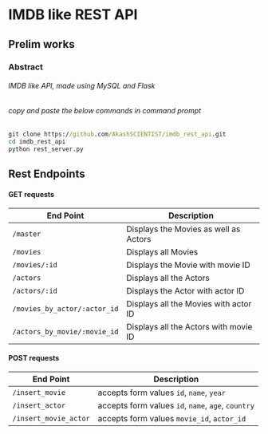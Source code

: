 # IMDB like REST API

## Prelim works

### Abstract

###### IMDB like API, made using MySQL and Flask

###### copy and paste the below commands in command prompt

```cmd
git clone https://github.com/AkashSCIENTIST/imdb_rest_api.git
cd imdb_rest_api
python rest_server.py
```

## Rest Endpoints

#### GET requests

| End Point | Description |
| --------- | ----------- |
| ```/master``` | Displays the Movies as well as Actors |
| ```/movies``` | Displays all Movies |
| ```/movies/:id``` | Displays the Movie with movie ID |
| ```/actors``` | Displays all the Actors |
| ```/actors/:id``` | Displays the Actor with actor ID |
| ```/movies_by_actor/:actor_id``` | Displays all the Movies with actor ID |
| ```/actors_by_movie/:movie_id``` | Displays all the Actors with movie ID |

#### POST requests

| End Point | Description |
| --- | --- |
| ```/insert_movie``` | accepts form values ```id```, ```name```, ```year```|
| ```/insert_actor``` | accepts form values ```id```, ```name```, ```age```, ```country```|
| ```/insert_movie_actor``` | accepts form values ```movie_id```, ```actor_id```|
